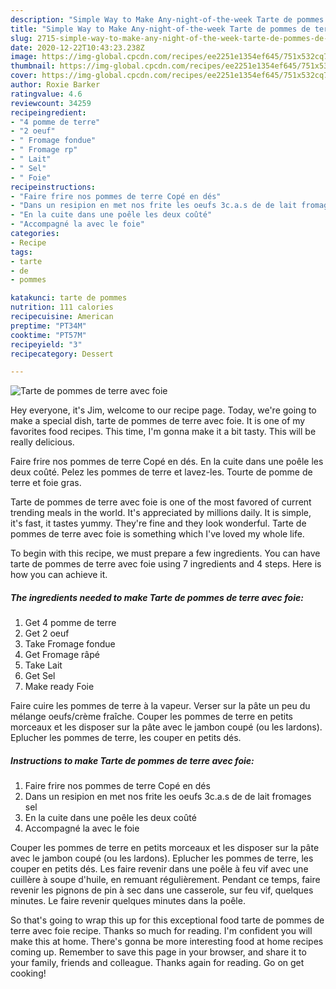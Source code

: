 ```yaml
---
description: "Simple Way to Make Any-night-of-the-week Tarte de pommes de terre avec foie"
title: "Simple Way to Make Any-night-of-the-week Tarte de pommes de terre avec foie"
slug: 2715-simple-way-to-make-any-night-of-the-week-tarte-de-pommes-de-terre-avec-foie
date: 2020-12-22T10:43:23.238Z
image: https://img-global.cpcdn.com/recipes/ee2251e1354ef645/751x532cq70/tarte-de-pommes-de-terre-avec-foie-photo-principale-de-la-recette.jpg
thumbnail: https://img-global.cpcdn.com/recipes/ee2251e1354ef645/751x532cq70/tarte-de-pommes-de-terre-avec-foie-photo-principale-de-la-recette.jpg
cover: https://img-global.cpcdn.com/recipes/ee2251e1354ef645/751x532cq70/tarte-de-pommes-de-terre-avec-foie-photo-principale-de-la-recette.jpg
author: Roxie Barker
ratingvalue: 4.6
reviewcount: 34259
recipeingredient:
- "4 pomme de terre"
- "2 oeuf"
- " Fromage fondue"
- " Fromage rp"
- " Lait"
- " Sel"
- " Foie"
recipeinstructions:
- "Faire frire nos pommes de terre Copé en dés"
- "Dans un resipion en met nos frite les oeufs 3c.a.s de de lait fromages sel"
- "En la cuite dans une poêle les deux coûté"
- "Accompagné la avec le foie"
categories:
- Recipe
tags:
- tarte
- de
- pommes

katakunci: tarte de pommes 
nutrition: 111 calories
recipecuisine: American
preptime: "PT34M"
cooktime: "PT57M"
recipeyield: "3"
recipecategory: Dessert

---
```



![Tarte de pommes de terre avec foie](https://img-global.cpcdn.com/recipes/ee2251e1354ef645/751x532cq70/tarte-de-pommes-de-terre-avec-foie-photo-principale-de-la-recette.jpg)

Hey everyone, it's Jim, welcome to our recipe page. Today, we're going to make a special dish, tarte de pommes de terre avec foie. It is one of my favorites food recipes. This time, I'm gonna make it a bit tasty. This will be really delicious.

Faire frire nos pommes de terre Copé en dés. En la cuite dans une poêle les deux coûté. Pelez les pommes de terre et lavez-les. Tourte de pomme de terre et foie gras.

Tarte de pommes de terre avec foie is one of the most favored of current trending meals in the world. It's appreciated by millions daily. It is simple, it's fast, it tastes yummy. They're fine and they look wonderful. Tarte de pommes de terre avec foie is something which I've loved my whole life.


To begin with this recipe, we must prepare a few ingredients. You can have tarte de pommes de terre avec foie using 7 ingredients and 4 steps. Here is how you can achieve it.

<!--inarticleads1-->

##### The ingredients needed to make Tarte de pommes de terre avec foie:

1. Get 4 pomme de terre
1. Get 2 oeuf
1. Take  Fromage fondue
1. Get  Fromage râpé
1. Take  Lait
1. Get  Sel
1. Make ready  Foie


Faire cuire les pommes de terre à la vapeur. Verser sur la pâte un peu du mélange oeufs/crème fraîche. Couper les pommes de terre en petits morceaux et les disposer sur la pâte avec le jambon coupé (ou les lardons). Eplucher les pommes de terre, les couper en petits dés. 

<!--inarticleads2-->

##### Instructions to make Tarte de pommes de terre avec foie:

1. Faire frire nos pommes de terre Copé en dés
1. Dans un resipion en met nos frite les oeufs 3c.a.s de de lait fromages sel
1. En la cuite dans une poêle les deux coûté
1. Accompagné la avec le foie


Couper les pommes de terre en petits morceaux et les disposer sur la pâte avec le jambon coupé (ou les lardons). Eplucher les pommes de terre, les couper en petits dés. Les faire revenir dans une poêle à feu vif avec une cuillère à soupe d&#39;huile, en remuant régulièrement. Pendant ce temps, faire revenir les pignons de pin à sec dans une casserole, sur feu vif, quelques minutes. Le faire revenir quelques minutes dans la poêle. 

So that's going to wrap this up for this exceptional food tarte de pommes de terre avec foie recipe. Thanks so much for reading. I'm confident you will make this at home. There's gonna be more interesting food at home recipes coming up. Remember to save this page in your browser, and share it to your family, friends and colleague. Thanks again for reading. Go on get cooking!
